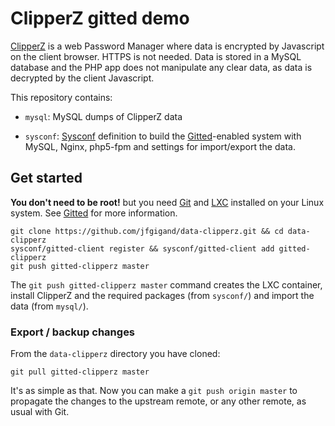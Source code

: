 # ClipperZ gitted demo

[ClipperZ](https://clipperz.is/) is a web Password Manager where data
is encrypted by Javascript on the client browser. HTTPS is not needed.
Data is stored in a MySQL database and the PHP app does not manipulate
any clear data, as data is decrypted by the client Javascript.

This repository contains:
* ```mysql```: MySQL dumps of ClipperZ data

* ```sysconf```: [Sysconf](https://github.com/geonef/sysconf.base/)
  definition to build the
  [Gitted](https://github.com/geonef/sysconf.gitted)-enabled system
  with MySQL, Nginx, php5-fpm and settings for import/export the
  data.


## Get started

**You don't need to be root!** but you need [Git](http://git-scm.com/)
and [LXC](https://linuxcontainers.org/) installed on your Linux
system. See [Gitted](https://github.com/geonef/sysconf.gitted) for
more information.

```
git clone https://github.com/jfgigand/data-clipperz.git && cd data-clipperz
sysconf/gitted-client register && sysconf/gitted-client add gitted-clipperz
git push gitted-clipperz master
```

The ```git push gitted-clipperz master``` command creates the LXC
container, install ClipperZ and the required packages (from
```sysconf/```) and import the data (from ```mysql/```).


### Export / backup changes

From the ```data-clipperz``` directory you have cloned:
```
git pull gitted-clipperz master
```

It's as simple as that. Now you can make a ```git push origin
master``` to propagate the changes to the upstream remote, or any
other remote, as usual with Git.

